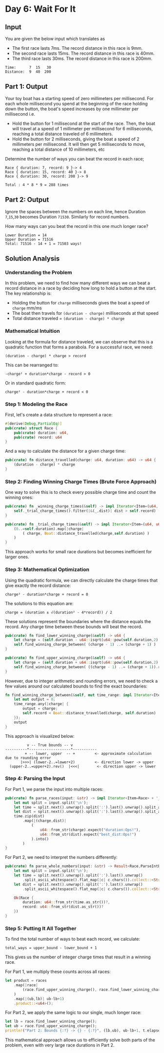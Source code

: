 # Day 6: Wait For It

## Input
You are given the below input which translates as
* The first race lasts 7ms. The record distance in this race is 9mm.
* The second race lasts 15ms. The record distance in this race is 40mm.
* The third race lasts 30ms. The record distance in this race is 200mm.
```
Time:      7  15   30
Distance:  9  40  200
```

## Part 1: Output
Your toy boat has a starting speed of zero millimeters per millisecond. For each whole millisecond you spend at the beginning of the race holding down the button, the boat's speed increases by one millimeter per millisecond i.e.
* Hold the button for 1 millisecond at the start of the race. Then, the boat will travel at a speed of 1 millimeter per millisecond for 6 milliseconds, reaching a total distance traveled of 6 millimeters.
* Hold the button for 2 milliseconds, giving the boat a speed of 2 millimeters per millisecond. It will then get 5 milliseconds to move, reaching a total distance of 10 millimeters, etc


Determine the number of ways you can beat the record in each race;
```
Race { duration: 7, record: 9 }-> 4
Race { duration: 15, record: 40 }-> 8
Race { duration: 30, record: 200 }-> 9

Total : 4 * 8 * 9 = 288 times
```

## Part 2: Output
Ignore the spaces between the numbers on each line, hence Duration `7`,`15`,`30` becomes Duration `71530`. Similarly for record numbers.

How many ways can you beat the record in this one much longer race?
```
Lower Duration = 14
Upper Duration = 71516
Total: 71516 - 14 + 1 = 71503 ways!
```

## Solution Analysis

### Understanding the Problem

In this problem, we need to find how many different ways we can beat a record distance in a race by deciding how long to hold a button at the start. The key relationship is:

- Holding the button for `charge` milliseconds gives the boat a speed of `charge` mm/ms
- The boat then travels for `(duration - charge)` milliseconds at that speed
- Total distance traveled = `(duration - charge) * charge`

### Mathematical Intuition

Looking at the formula for distance traveled, we can observe that this is a quadratic function that forms a parabola. For a successful race, we need:

```
(duration - charge) * charge > record
```

This can be rearranged to:
```
-charge² + duration*charge - record > 0
```

Or in standard quadratic form:
```
charge² - duration*charge + record < 0
```

### Step 1: Modeling the Race

First, let's create a data structure to represent a race:

```rust
#[derive(Debug,PartialEq)]
pub(crate) struct Race {
    pub(crate) duration: u64,
    pub(crate) record: u64
}
```

And a way to calculate the distance for a given charge time:

```rust
pub(crate) fn distance_travelled(charge: u64, duration: u64) -> u64 {
    (duration - charge) * charge
}
```

### Step 2: Finding Winning Charge Times (Brute Force Approach)

One way to solve this is to check every possible charge time and count the winning ones:

```rust
pub(crate) fn _winning_charge_times(&self) -> impl Iterator<Item=(u64, u64)> + '_ {
    self._trial_charge_times().filter(|&(_,dist)| dist > self.record)
}

pub(crate) fn _trial_charge_times(&self) -> impl Iterator<Item=(u64, u64)> + '_ {
    (0..=self.duration).map(|charge|
        ( charge, Boat::distance_travelled(charge,self.duration) )
    )
}
```

This approach works for small race durations but becomes inefficient for larger ones.

### Step 3: Mathematical Optimization

Using the quadratic formula, we can directly calculate the charge times that give exactly the record distance:

```
charge² - duration*charge + record = 0
```

The solutions to this equation are:
```
charge = (duration ± √(duration² - 4*record)) / 2
```

These solutions represent the boundaries where the distance equals the record. Any charge time between these bounds will beat the record.

```rust
pub(crate) fn find_lower_winning_charge(&self) -> u64 {
    let charge = (self.duration - u64::isqrt(u64::pow(self.duration,2) - 4*self.record)) / 2;
    self.find_winning_charge_between( (charge - 1) ..= (charge + 1) )
}

pub(crate) fn find_upper_winning_charge(&self) -> u64 {
    let charge = (self.duration + u64::isqrt(u64::pow(self.duration,2) - 4*self.record)) / 2;
    self.find_winning_charge_between( ((charge - 1) ..= (charge + 1)).rev() )
}
```

However, due to integer arithmetic and rounding errors, we need to check a few values around our calculated bounds to find the exact boundaries:

```rust
fn find_winning_charge_between(&self, mut time_range: impl Iterator<Item = u64>) -> u64 {
    let mut output = 0;
    time_range.any(|charge| {
        output = charge;
        self.record < Boat::distance_travelled(charge, self.duration)
    });
    output
}
```

This approach is visualized below:
```
          v -- True bounds -- v
----------*-------------------*-----------
         + -- lower, upper  -- +         <- approximate calculation due to rounding error
       |>>>| (lower-2..=lower+2)         <- direction lower -> upper
  (upper-2..=upper+2).rev()  |<<<|        <- direction upper -> lower
```

### Step 4: Parsing the Input

For Part 1, we parse the input into multiple races:

```rust
pub(crate) fn parse_races(input: &str) -> impl Iterator<Item=Race> + '_ {
    let mut split = input.split('\n');
    let time = split.next().unwrap().split(':').last().unwrap().split_ascii_whitespace();
    let dist = split.next().unwrap().split(':').last().unwrap().split_ascii_whitespace();
    time.zip(dist)
        .map(|(charge,dist)|
            (
                u64::from_str(charge).expect("duration:Ops!"),
                u64::from_str(dist).expect("best_dist:Ops!")
            ).into()
        )
}
```

For Part 2, we need to interpret the numbers differently:

```rust
pub(crate) fn parse_whole_numbers(input: &str) -> Result<Race,ParseIntError> {
    let mut split = input.split('\n');
    let time = split.next().unwrap().split(':').last().unwrap()
        .split_ascii_whitespace().flat_map(|c| c.chars()).collect::<String>();
    let dist = split.next().unwrap().split(':').last().unwrap()
        .split_ascii_whitespace().flat_map(|c| c.chars()).collect::<String>();

    Ok(Race {
        duration: u64::from_str(time.as_str())?,
        record: u64::from_str(dist.as_str())?
    })
}
```

### Step 5: Putting It All Together

To find the total number of ways to beat each record, we calculate:
```
total_ways = upper_bound - lower_bound + 1
```

This gives us the number of integer charge times that result in a winning race.

For Part 1, we multiply these counts across all races:
```rust
let product = races
    .map(|race|
        (race.find_upper_winning_charge(), race.find_lower_winning_charge())
    )
    .map(|(ub,lb)| ub-lb+1)
    .product::<u64>();
```

For Part 2, we apply the same logic to our single, much longer race:
```rust
let lb = race.find_lower_winning_charge();
let ub = race.find_upper_winning_charge();
println!("Part 2: Bounds {:?} -> {} - {:?}", (lb,ub), ub-lb+1, t.elapsed());
```

This mathematical approach allows us to efficiently solve both parts of the problem, even with very large race durations in Part 2.
